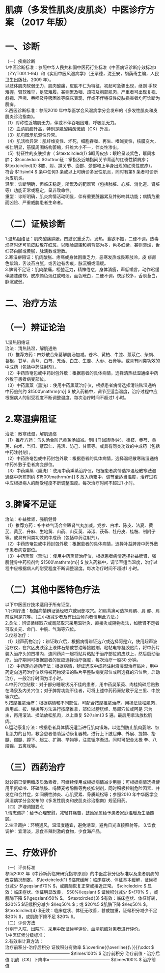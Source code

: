 # 肌痹（多发性肌炎/皮肌炎）中医诊疗方案 （2017 年版）  
# 一、诊断  
（一）疾病诊断  
1.中医诊断标准：参照中华人民共和国中医药行业标准《中医病证诊断疗效标准》（ZY/T001.1-94）和《实用中医风湿病学》（王承德，沈丕安，胡荫奇主编，人民卫生出版社，2009 年）。  
以肢体肌肉软弱无力，肌肉酸痛，皮肤不仁为特征，初起可急骤出现，继则 手软难握，臂软难举，足软难履，甚则累及咽、颈项及胸部肌肉，严重者可出现复视、斜视、声嘶、吞咽及呼吸困难等临床表现，伴或不伴特征性皮肤损害者均可诊断为肌痹。  
2.西医诊断标准：参照2010 年中华医学会风湿病学分会发布的《多发性肌炎和皮肌炎诊治指南》。  
（1）对称性近端肌无力，伴或不伴吞咽困难、呼吸肌无力。  
（2）血清肌酶升高，特别是肌酸磷酸激酶（CK）升高。  
（3）肌电图示肌源性异常。  
（4）肌活检异常：肌纤维变性、坏死，细胞吞噬、再生、嗜碱变性，核膜变大，核仁明显，筋膜周围结构萎缩，纤维大小不一，伴炎性渗出。  
（5）特征性的皮肤损害（ $\textcircled{1} $眶周皮疹：眼睑呈淡紫色，眶周水肿； $\circledcirc $Gottron征：掌指及近端指间关节背面的红斑性鳞屑疹； $\textcircled{3} $膝、肘、踝关节、面部、颈部和上半身出现的红斑性皮疹）。  
符合 $1\!\sim\!4 $ 条中任何3 条或以上可确诊多发性肌炎，同时有第5 条者可诊断为皮肌炎。  
轻型：诊断明确，但临床稳定，所累及的靶器官（包括肺脏、心脏、消化道、肾脏等）功能正常或稳定，呈非致命性。  
重型：诊断明确，肌炎病情活动明显，伴有重要脏器累及并影响其功能；病情危重而凶险、严重威胁患者生命者。  
# （二）证候诊断  
1.湿热阻络证：肌肉酸痛肿胀，四肢沉重乏力，发热，食欲不振，二便不调，热毒炽盛时还可见皮肤散在红斑，以眼睑周围和胸背部为多，色多红紫，甚则溃烂，舌红苔白腻或黄腻，脉濡数或滑数。  
2.寒湿痹阻证：肌肉酸胀、疼痛或身体困重乏力，恶寒发热或畏寒肢冷，皮 疹颜色紫暗，舌淡苔白腻，或舌边有齿痕，脉沉细或濡缓。  
3.脾肾不足证：肌肉酸痛，松弛乏力，精神倦怠，身体消瘦，声低懒言，动作迟缓伴腰膝酸软，皮疹颜色淡红或暗淡，面色晄白，二便不调，夜尿较多，舌淡苔白，脉沉或弱。  
# 二、治疗方法  
# （一）辨证论治  
1.湿热阻络证  
治法：清热祛湿，解肌通络  
（1）推荐方药：四妙散合柴葛解肌汤加减。苍术、黄柏、牛膝、薏苡仁、柴胡、葛根、甘草、黄芩、白芍、羌活、白芷、生姜、大枣、石膏等。或具有同类功效的中成药（包括中药注射剂）。  
（2）中药热奄包或中药封包外敷：根据患者的具体病情，选择清热祛湿通络中药外敷于患者病变部位。  
（3）中药熏蒸（熏洗）：使用中药熏蒸治疗仪，根据患者病情选择清热祛湿通络中药煎剂约 $1500\mathrm{m}] $ 放入药箱中，调节至适当温度，治疗过程中应根据病人的耐受程度不断调整温度。每次治疗时间不超过1 小时。  
# 2.寒湿痹阻证  
治法：散寒祛湿，解肌通络  
（1）推荐方药：乌头汤合防己黄芪汤加减。制川乌(或制附片)、桂枝、赤芍、黄芪、白术、当归、薏苡仁、羌活、防己、甘草等。或具有同类功效的中成药（包括中药注射剂）。  
（2）中药热奄包或中药封包外敷：根据患者的具体病情，选择温经散寒祛湿通络中药外敷于患者病变部位。  
（3）中药熏蒸（熏洗）：使用中药熏蒸治疗仪，根据患者病情选择温经散寒祛湿通络中药煎剂约 $1500\mathrm{m}] $ 放入药箱中，调节至适当温度，治疗过程中应根据病人的耐受程度不断调整温度。每次治疗时间不超过1 小时。  
# 3.脾肾不足证  
治法：补益脾肾，强肌健骨  
（1）推荐方药：补中益气汤合金匮肾气丸加减。党参、白术、陈皮、法夏、黄芪、黄芪、升麻、生地黄、山药、山茱萸、泽泻、茯苓、牡丹皮、桂枝、制附子等。或具有同类功效的中成药（包括中药注射剂）。  
（2）中药热奄包或中药封包外敷：根据患者的具体病情，选择补益脾肾中药外敷于患者病变部位。  
（3）中药熏蒸（熏洗）：使用中药熏蒸治疗仪，根据患者病情选择补益脾肾，强肌健骨中药煎剂约 $1500\mathrm{m}] $ 放入药箱中，调节至适当温度，治疗过程中应根据病人的耐受程度不断调整温度。每次治疗时间不超过1 小时。  
# （二）其他中医特色疗法  
以下中医医疗技术适用于所有证型。  
1.针刺疗法：根据病情辨证循经取穴或局部取穴。如肩背痛可选择肩髃、肩 髎、肩前或阿是穴等。（血小板减少者及有出血倾向者慎用此方法。）  
2.灸法：辨证循经取穴或局部取穴采用温针灸、直接灸或隔物灸法，如脾肾不足者可取关元、命门、中脘、气海等穴位。  
3.仪器治疗：  
（1）超声药物治疗：辨证取穴后，根据病情辨证选穴或选择阿是穴，使用超声波治疗仪，在穴区皮肤涂上液体石蜡或甘油等接触剂，粘帖电导凝胶贴片，将中药片装入治疗头的凹槽内，连同药片一起将贴片粘贴于治疗部位的皮肤上，然后启动治疗。治疗期间可根据患者的反应选择治疗强度，每次治疗一般30 分钟。  
（2）中药定向透药疗法：根据病情，辨证选取中成药注射液浸湿治疗贴片，用中药定向透药治疗仪器将被药物浸湿的贴片平整贴病变部位或所选择的穴位后，启动治疗，一般治疗时间为半小时。  
4.中药穴位贴敷：对于部分睡眠状况不佳的患者，用中药吴茱萸、肉桂捣碎后贴敷在涌泉及内关穴位；对于脾胃功能不佳者，可将上述中药药膏贴敷于足三里、中脘等穴位。  
5.按摩推拿治疗：根据病情和不同部位，可配合按摩推拿治疗。用揉法放松肌肉，后用点、按、弹拨等方法进行按摩推拿，部位以膀胱经、局部穴位或阿是 穴为主，再用滚法、揉法放松肌肉，以上重复 $2{\sim}3 $ 遍。最后用拿法放松肌肉。  
6.运动康复疗法：根据患者具体情况适当进行肌肉锻炼，以达到防止肌肉萎缩、恢复肌力的目的，教会患者借助运动康复器械，进行上下肢屈伸、外展、提物、抬腿、踢腿、蹲下、起立、扩胸、举物等，注意循序渐进。同时可配合太极 拳、八段锦、五禽戏等。  
# （三）西药治疗  
就诊前已使用糖皮质激素者，可继续使用或根据病情减少用量；可根据病情选择使用甲氨蝶呤、环磷酰胺、吗替麦考酚酯等免疫抑制剂，同时积极控制危险因素、并发症和合并症，如间质性肺炎、心肌受累、骨质疏松等；参照2010 年中华医学会风湿病学分会发布的《多发性肌炎和皮肌炎诊治指南》规范用药。  
（四）护理调摄要点  
1.情志调护：给予心理安慰，减轻其痛苦，鼓励家属给予患者家庭温暖及生活照顾。  
2.生活调护：环境通风，温湿度适宜，避免潮湿，避免日光直接照射等。 3.饮食调护：宜清淡，忌食辛辣刺激的食物，少食海产品。  
# 三、疗效评价  
（一）评价标准  
参照2002 年《中药新药临床研究指导原则》的中医症状分级标准以及患者肌酶的改变情况制定。 $\textcircled{1} $临床缓解：临床症状、体征基本缓解，证候积分减少 $\geqslant\!70\% $，或肌酶恢复正常或接近正常。 $\circledcirc $ 显效：临床症状、体征明显改善， $50\%\leqslant $ 证候积分减少 $<\!70\% $ ，或肌酶下降 ${\geqslant}50\% $。 $\textcircled{3} $有效：临床症状、体征好转， $20\%5 $证候积分减少 $\leq50\% $；或 $20\%5 $肌酶下降 $\leq50\% $。 $\textcircled{4} $无效：临床症状、体征无改善，甚或加重，证候积分减少不足 $20\% $，或肌酶下降不足 $20\% $。  
（二）评价方法  
分别于入院、出院时，采用中医证候学评价、血清肌酶对患者进行评价。  
1.中医证候分级标准：  
2.有效率计算方法：  
治疗前积分-治疗后积分 证候积分有效率 $.\overline{{\overline{{\ }}}}\cdot $ ——————————————— $\times100\% $   治疗前积分 治疗前值 - 治疗后值   肌酶（CK）下降率=—————————————— $\times100\% $   治疗前值  